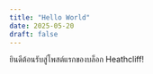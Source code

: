 ```yaml
---
title: "Hello World"
date: 2025-05-20
draft: false
---
```


ยินดีต้อนรับสู่โพสต์แรกของบล็อก Heathcliff!
